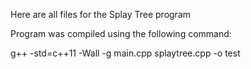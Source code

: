 Here are all files for the Splay Tree program

 
Program was compiled using the following command:
 
g++ -std=c++11 -Wall -g main.cpp splaytree.cpp -o test
